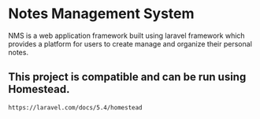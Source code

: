 # Notes Management System

NMS is a web application framework built using laravel framework which provides a platform for users to create manage and organize their personal notes.

## This project is compatible and can be run using Homestead.
	https://laravel.com/docs/5.4/homestead


